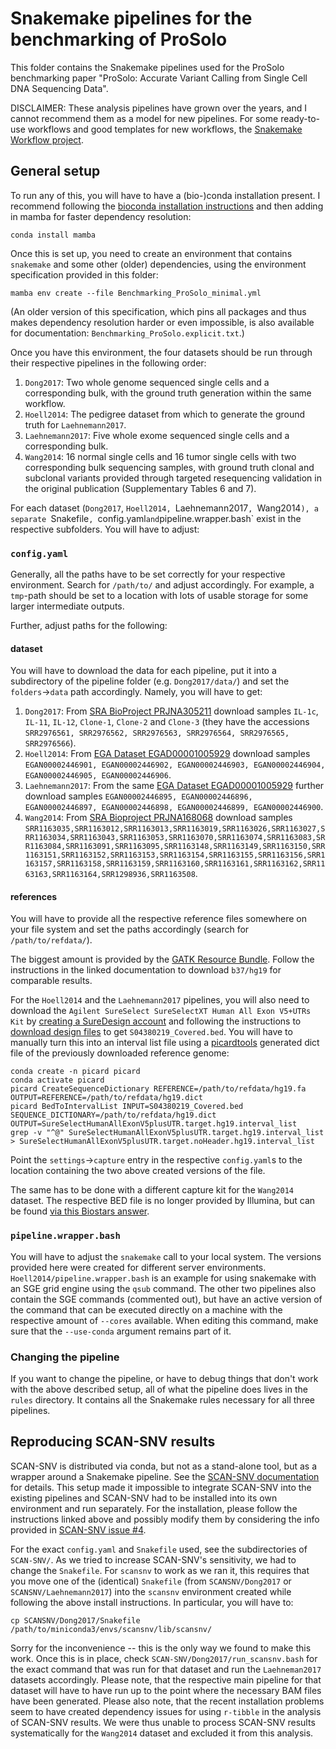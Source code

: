 # Snakemake pipelines for the benchmarking of ProSolo

This folder contains the Snakemake pipelines used for the ProSolo benchmarking paper "ProSolo:
Accurate Variant Calling from Single Cell DNA Sequencing Data".

DISCLAIMER: These analysis pipelines have grown over the years, and I cannot recommend them
as a model for new pipelines. For some ready-to-use workflows and good templates for new
workflows, the [Snakemake Workflow project](https://github.com/snakemake-workflows/docs).


## General setup

To run any of this, you will have to have a (bio-)conda installation present. I recommend
following the [bioconda installation instructions](https://bioconda.github.io/user/install.html)
and then adding in mamba for faster dependency resolution:

    conda install mamba

Once this is set up, you need to create an environment that contains `snakemake` and some other
(older) dependencies, using the environment specification provided in this folder:

    mamba env create --file Benchmarking_ProSolo_minimal.yml

(An older version of this specification, which pins all packages and thus makes dependency
resolution harder or even impossible, is also available for documentation:
`Benchmarking_ProSolo.explicit.txt`.)

Once you have this environment, the four datasets should be run through their respective
pipelines in the following order:

1. `Dong2017`: Two whole genome sequenced single cells and a corresponding bulk, with the ground
   truth generation within the same workflow.
2. `Hoell2014`: The pedigree dataset from which to generate the ground truth for `Laehnemann2017`.
3. `Laehnemann2017`: Five whole exome sequenced single cells and a corresponding bulk.
4. `Wang2014`: 16 normal single cells and 16 tumor single cells with two corresponding bulk
   sequencing samples, with ground truth clonal and subclonal variants provided through targeted
   resequencing validation in the original publication (Supplementary Tables 6 and 7).

For each dataset (`Dong2017`, `Hoell2014, `Laehnemann2017`, `Wang2014`), a separate `Snakefile`,
`config.yaml` and `pipeline.wrapper.bash` exist in the respective subfolders. You will have to adjust:

### `config.yaml`

Generally, all the paths have to be set correctly for your respective environment. Search for
`/path/to/` and adjust accordingly. For example, a `tmp`-path should be set to a location with
lots of usable storage for some larger intermediate outputs.

Further, adjust paths for the following:

#### dataset

You will have to download the data for each pipeline, put it into a subdirectory of the
pipeline folder (e.g. `Dong2017/data/`) and set the `folders`->`data` path accordingly. Namely,
you will have to get:

1. `Dong2017`: From [SRA BioProject PRJNA305211](https://www.ncbi.nlm.nih.gov/Traces/study/?acc=PRJNA305211&ff=on)
   download samples `IL-1c`, `IL-11`, `IL-12`, `Clone-1`, `Clone-2` and `Clone-3` (they have
   the accessions `SRR2976561, SRR2976562, SRR2976563, SRR2976564, SRR2976565, SRR2976566`).
2. `Hoell2014`: From [EGA Dataset EGAD00001005929](https://www.ebi.ac.uk/ega/datasets/EGAD00001005929)
   download samples `EGAN00002446901, EGAN00002446902, EGAN00002446903, EGAN00002446904, EGAN00002446905, EGAN00002446906`.
3. `Laehnemann2017`: From the same [EGA Dataset EGAD00001005929](https://www.ebi.ac.uk/ega/datasets/EGAD00001005929)
   further download samples `EGAN00002446895, EGAN00002446896, EGAN00002446897, EGAN00002446898, EGAN00002446899, EGAN00002446900`.
4. `Wang2014`: From [SRA Bioproject PRJNA168068](https://www.ncbi.nlm.nih.gov/Traces/study/?acc=PRJNA168068&f=sample_name_s%3An%3Atnbc%3Blibraryselection_s%3An%3Amda%2Cpcr%3Ac&o=acc_s%3Aa&s=SRR1163035,SRR1163012,SRR1163013,SRR1163019,SRR1163026,SRR1163027,SRR1163034,SRR1163043,SRR1163053,SRR1163070,SRR1163074,SRR1163083,SRR1163084,SRR1163091,SRR1163095,SRR1163148,SRR1163149,SRR1163150,SRR1163151,SRR1163152,SRR1163153,SRR1163154,SRR1163155,SRR1163156,SRR1163157,SRR1163158,SRR1163159,SRR1163160,SRR1163161,SRR1163162,SRR1163163,SRR1163164,SRR1298936,SRR1163508#)
   download samples `SRR1163035,SRR1163012,SRR1163013,SRR1163019,SRR1163026,SRR1163027,SRR1163034,SRR1163043,SRR1163053,SRR1163070,SRR1163074,SRR1163083,SRR1163084,SRR1163091,SRR1163095,SRR1163148,SRR1163149,SRR1163150,SRR1163151,SRR1163152,SRR1163153,SRR1163154,SRR1163155,SRR1163156,SRR1163157,SRR1163158,SRR1163159,SRR1163160,SRR1163161,SRR1163162,SRR1163163,SRR1163164,SRR1298936,SRR1163508`.

#### references

You will have to provide all the respective reference files somewhere on your file system and
set the paths accordingly (search for `/path/to/refdata/`).


The biggest amount is provided by the
[GATK Resource Bundle](https://gatk.broadinstitute.org/hc/en-us/articles/360036212652-Resource-Bundle).
Follow the instructions in the linked documentation to download `b37/hg19` for comparable results.

For the `Hoell2014` and the `Laehnemann2017` pipelines, you will also need to download the
`Agilent SureSelect SureSelectXT Human All Exon V5+UTRs Kit` by
[creating a SureDesign account](https://earray.chem.agilent.com/suredesign/help/Set_up_an_account.htm)
and following the instructions to
[download design files](https://earray.chem.agilent.com/suredesign/help/WebHelp.htm#Target_enrichment_design_files_available_for_download.htm)
to get `S04380219_Covered.bed`. You will have to manually turn this into an interval list file using
a [picardtools](https://broadinstitute.github.io/picard/) generated dict file of the previously
downloaded reference genome:

    conda create -n picard picard
    conda activate picard
    picard CreateSequenceDictionary REFERENCE=/path/to/refdata/hg19.fa OUTPUT=REFERENCE=/path/to/refdata/hg19.dict
    picard BedToIntervalList INPUT=S04380219_Covered.bed SEQUENCE_DICTIONARY=/path/to/refdata/hg19.dict OUTPUT=SureSelectHumanAllExonV5plusUTR.target.hg19.interval_list
    grep -v "^@" SureSelectHumanAllExonV5plusUTR.target.hg19.interval_list > SureSelectHumanAllExonV5plusUTR.target.noHeader.hg19.interval_list

Point the `settings`->`capture` entry in the respective `config.yaml`s to the location containing
the two above created versions of the file.

The same has to be done with a different capture kit for the `Wang2014` dataset.
The respective BED file is no longer provided by Illumina, but can be found [via this Biostars answer](https://www.biostars.org/p/144554/#144561).

### `pipeline.wrapper.bash`

You will have to adjust the `snakemake` call to your local system. The versions provided here
were created for different server environments. `Hoell2014/pipeline.wrapper.bash` is an example
for using snakemake with an SGE grid engine using the `qsub` command. The other two pipelines
also contain the SGE commands (commented out), but have an active version of the command
that can be executed directly on a machine with the respective amount of `--cores` available.
When editing this command, make sure that the `--use-conda` argument remains part of it.

### Changing the pipeline

If you want to change the pipeline, or have to debug things that don't work with the above
described setup, all of what the pipeline does lives in the `rules` directory. It contains all
the Snakemake rules necessary for all three pipelines. 

## Reproducing SCAN-SNV results

SCAN-SNV is distributed via conda, but not as a stand-alone tool, but as a wrapper around a
Snakemake pipeline. See the
[SCAN-SNV documentation](https://github.com/parklab/scan-snv/blob/6df4c19d6cd3cd0b796bf858eea874f79df34ad3/README.md)
for details. This setup made it impossible to integrate SCAN-SNV into the existing
pipelines and SCAN-SNV had to be installed into its own environment and run separately. For
the installation, please follow the instructions linked above and possibly modify them by
considering the info provided in [SCAN-SNV issue #4](https://github.com/parklab/scan-snv/issues/4).

For the exact `config.yaml` and `Snakefile` used, see the subdirectories of `SCAN-SNV/`. As
we tried to increase SCAN-SNV's sensitivity, we had to change the `Snakefile`. For `scansnv`
to work as we ran it, this requires that you move one of the (identical) `Snakefile` (from
`SCANSNV/Dong2017` or `SCANSNV/Laehnemann2017`) into the `scansnv` environment created while
following the above install instructions. In particular, you will have to:

    cp SCANSNV/Dong2017/Snakefile /path/to/miniconda3/envs/scansnv/lib/scansnv/

Sorry for the inconvenience -- this is the only way we found to make this work. Once this is
in place, check `SCAN-SNV/Dong2017/run_scansnv.bash` for the exact command that was run for
that dataset and run the `Laehneman2017` datasets accordingly. Please note, that
the respective main pipeline for that dataset will have to have run up to the point where the
necessary BAM files have been generated. Please also note, that the recent installation
problems seem to have created dependency issues for using `r-tibble` in the analysis of
SCAN-SNV results. We were thus unable to process SCAN-SNV results systematically for the
`Wang2014` dataset and excluded it from this analysis. 
